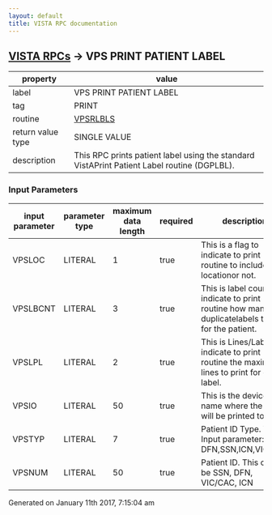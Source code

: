 ```yaml
---
layout: default
title: VISTA RPC documentation
---
```




## [VISTA RPCs](TableOfContent.md) &#8594; VPS PRINT PATIENT LABEL 

 property | value 
--- | --- 
 label | VPS PRINT PATIENT LABEL
 tag | PRINT
 routine | [VPSRLBLS](http://code.osehra.org/dox/Routine_VPSRLBLS_source.html)
 return value type | SINGLE VALUE
 description | This RPC prints patient label using the standard VistAPrint Patient Label routine (DGPLBL).

### Input Parameters

| input parameter | parameter type | maximum data length | required | description | 
| --- | --- | --- | --- | --- | 
| VPSLOC | LITERAL | 1 | true | This is a flag to indicate to print routine to include ward locationor not. | 
| VPSLBCNT | LITERAL | 3 | true | This is label count to indicate to print routine how many duplicatelabels to print for the patient. | 
| VPSLPL | LITERAL | 2 | true | This is Lines/Label to indicate to print routine the maximum lines to print for each label. | 
| VPSIO | LITERAL | 50 | true | This is the device name where the label will be printed to. | 
| VPSTYP | LITERAL | 7 | true | Patient ID Type. Valid Input parameter: DFN,SSN,ICN,VIC/CAC | 
| VPSNUM | LITERAL | 50 | true | Patient ID. This could be SSN, DFN, VIC/CAC, ICN | 




 Generated on January 11th 2017, 7:15:04 am